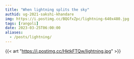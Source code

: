 ```yaml
---
title: "When lightning splits the sky"
authid: ug-2021-sakshi-khandare
img: https://i.postimg.cc/BQGfxZpc/lightning-640x480.jpg
tags: [rangoli]
date: 2023-03-25T06:00:00
aliases:
  - /posts/lightning/
---
```


{{< art "https://i.postimg.cc/HktkFTQw/lightning.jpg" >}}
